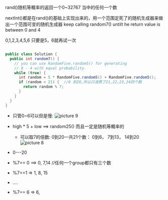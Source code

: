 rand()随机等概率的返回一个0~32767 当中的任何一个数

nextInt()都是在rand()的基础上实现出来的，用一个范围定死了的随机生成器来做出一个范围可变的随机生成器
keep calling random7() untilt he return value is between 0 and 4


0,1,2,3,4,5,6
只要是5，6就再试一次



```java

public class Solution {
  public int random7() {
    // you can use RandomFive.random5() for generating
    // 0 - 4 with equal probability.
    while (true) {
      int random = 5 * RandomFive.random5() + RandomFive.random5();
      if (random < 21) {  //0 到20,所以只浪费了21,22,23,24四个数
        return random % 7;  
      }
    }
  }
}

```
- 只管0~6可以但是慢:
![picture 9](https://i.loli.net/2021/09/20/cETtlx2jMG1C5Qd.png)  



- high * 5 + low ==> random25() 而且一定是随机等概率的

  - 可以取7的倍数: 0到20一共21个数： 0到6， 7到13， 14到20
![picture 8](https://i.loli.net/2021/09/20/V8n7sBHcXmpOwhy.png)  




- 0---20
- %7== 0  ==> 0, 7,14   //任何一个group都只有三个数
- %7==1 =>  1, 8, 15
- ....
- %7== 6 => 6, 